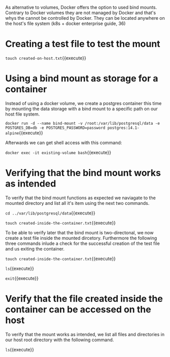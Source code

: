 As alternative to volumes, Docker offers the option to used bind mounts. Contrary to Docker volumes they are not managed by Docker and that's whys the cannot be controlled by Docker. They can be located anywhere on the host's file system (k8s + docker enterprise guide, 36)

# Creating a test file to test the mount

`touch created-on-host.txt`{{execute}}

# Using a bind mount as storage for a container

Instead of using a docker volume, we create a postgres container this time by mounting the data storage with a bind mount to a specific path on our host file system.

`docker run -d --name bind-mount -v /root:/var/lib/postgresql/data -e POSTGRES_DB=db -e POSTGRES_PASSWORD=password postgres:14.1-alpine`{{execute}}

Afterwards we can get shell access with this command:

`docker exec -it existing-volume bash`{{execute}}

# Verifying that the bind mount works as intended

To verify that the bind mount functions as expected we naviagate to the mounted directory and list all it's item using the next two commands.

`cd ../var/lib/postgresql/data`{{execute}}

`touch created-inside-the-container.txt`{{execute}}

To be able to verify later that the bind mount is two-directonal, we now create a test file inside the mounted dircetory. Furthermore the following three commands inlude a check for the successful creation of the test file and us exiting the container.

`touch created-inside-the-container.txt`{{execute}}

`ls`{{execute}}

`exit`{{execute}}

# Verify that the file created inside the container can be accessed on the host

To verify that the mount works as intended, we list all files and directories in our host root directory with the following command.

`ls`{{execute}}